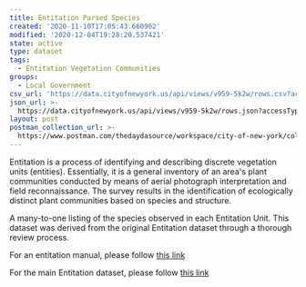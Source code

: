 ```yaml
---
title: Entitation Parsed Species
created: '2020-11-10T17:05:43.660962'
modified: '2020-12-04T19:28:20.537421'
state: active
type: dataset
tags:
  - Entitation Vegetation Communities
groups:
  - Local Government
csv_url: 'https://data.cityofnewyork.us/api/views/v959-5k2w/rows.csv?accessType=DOWNLOAD'
json_url: >-
  https://data.cityofnewyork.us/api/views/v959-5k2w/rows.json?accessType=DOWNLOAD
layout: post
postman_collection_url: >-
  https://www.postman.com/thedaydasource/workspace/city-of-new-york/collection/15909983-f864326f-d98a-46fe-8b82-b57eb52104f6
---
```

Entitation is a process of identifying and describing discrete vegetation units (entities). Essentially, it is a general inventory of an area's plant communities conducted by means of aerial photograph interpretation and field reconnaissance. The survey results in the identification of ecologically distinct plant communities based on species and structure.

A many-to-one listing of the species observed in each Entitation Unit. This dataset was derived from the original Entitation dataset through a thorough review process.

For an entitation manual, please follow <a href="https://drive.google.com/file/d/1YEyJ2JSRSRtWTRMw2RQwxNl_wAZwn5Pw/view">this link</a>

For the main Entitation dataset, please follow <a href="https://data.cityofnewyork.us/d/ud2m-5tb4">this link</a>
